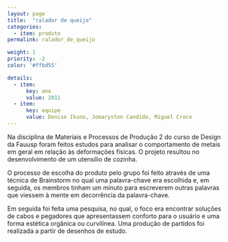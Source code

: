 ```yaml
---
layout: page
title:  "ralador de queijo"
categories:
  - item: produto
permalink: ralador_de_queijo

weight: 1
priority: -2
color: '#ffbd55'

details:
  - item:
      key: ano
      value: 2011
  - item:
      key: equipe
      value: Denise Ikuno, Jomaryston Candido, Miguel Croce
---
```


Na disciplina de Materiais e Processos de Produção 2 do curso de Design da Fauusp foram feitos estudos para analisar o comportamento de metais em geral em relação às deformações físicas. O projeto resultou no desenvolvimento de um utensílio de cozinha.

O processo de escolha do produto pelo grupo foi feito através de uma técnica de Brainstorm no qual uma palavra-chave era escolhida e, em seguida, os membros tinham um minuto para escreverem outras palavras que viessem à mente em decorrência da palavra-chave.

Em seguida foi feita uma pesquisa, no qual, o foco era encontrar soluções de cabos e pegadores que apresentassem conforto para o usuário e uma forma estética orgânica ou curvilínea. Uma produção de partidos foi realizada a partir de desenhos de estudo.
